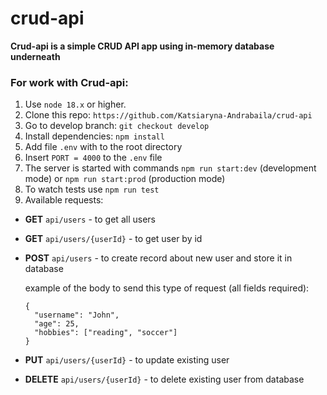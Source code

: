 # crud-api

**Crud-api is a simple CRUD API app using in-memory database underneath**

### For work with Crud-api:

1. Use `node 18.x` or higher.
2. Clone this repo: `https://github.com/Katsiaryna-Andrabaila/crud-api`
3. Go to develop branch: `git checkout develop`
4. Install dependencies: `npm install`
5. Add file `.env` with to the root directory
6. Insert `PORT = 4000` to the `.env` file
7. The server is started with commands `npm run start:dev` (development mode) or `npm run start:prod` (production mode)
8. To watch tests use `npm run test`
9. Available requests:

- **GET** `api/users` - to get all users

- **GET** `api/users/{userId}` - to get user by id

- **POST** `api/users` - to create record about new user and store it in database

  example of the body to send this type of request (all fields required):

  ```
  {
    "username": "John",
    "age": 25,
    "hobbies": ["reading", "soccer"]
  }
  ```

- **PUT** `api/users/{userId}` - to update existing user

- **DELETE** `api/users/{userId}` - to delete existing user from database
